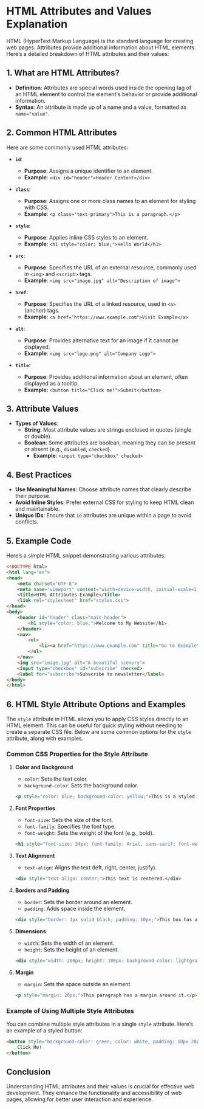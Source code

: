# HTML Attributes and Values Explanation

HTML (HyperText Markup Language) is the standard language for creating web pages. Attributes provide additional information about HTML elements. Here’s a detailed breakdown of HTML attributes and their values:

## 1. What are HTML Attributes?
- **Definition**: Attributes are special words used inside the opening tag of an HTML element to control the element's behavior or provide additional information.
- **Syntax**: An attribute is made up of a name and a value, formatted as `name="value"`.

## 2. Common HTML Attributes
Here are some commonly used HTML attributes:

- **`id`**: 
  - **Purpose**: Assigns a unique identifier to an element.
  - **Example**: `<div id="header">Header Content</div>`

- **`class`**: 
  - **Purpose**: Assigns one or more class names to an element for styling with CSS.
  - **Example**: `<p class="text-primary">This is a paragraph.</p>`

- **`style`**: 
  - **Purpose**: Applies inline CSS styles to an element.
  - **Example**: `<h1 style="color: blue;">Hello World</h1>`

- **`src`**: 
  - **Purpose**: Specifies the URL of an external resource, commonly used in `<img>` and `<script>` tags.
  - **Example**: `<img src="image.jpg" alt="Description of image">`

- **`href`**: 
  - **Purpose**: Specifies the URL of a linked resource, used in `<a>` (anchor) tags.
  - **Example**: `<a href="https://www.example.com">Visit Example</a>`

- **`alt`**: 
  - **Purpose**: Provides alternative text for an image if it cannot be displayed.
  - **Example**: `<img src="logo.png" alt="Company Logo">`

- **`title`**: 
  - **Purpose**: Provides additional information about an element, often displayed as a tooltip.
  - **Example**: `<button title="Click me!">Submit</button>`

## 3. Attribute Values
- **Types of Values**:
  - **String**: Most attribute values are strings enclosed in quotes (single or double).
  - **Boolean**: Some attributes are boolean, meaning they can be present or absent (e.g., `disabled`, `checked`).
    - **Example**: `<input type="checkbox" checked>`

## 4. Best Practices
- **Use Meaningful Names**: Choose attribute names that clearly describe their purpose.
- **Avoid Inline Styles**: Prefer external CSS for styling to keep HTML clean and maintainable.
- **Unique IDs**: Ensure that `id` attributes are unique within a page to avoid conflicts.

## 5. Example Code
Here’s a simple HTML snippet demonstrating various attributes:

```html
<!DOCTYPE html>
<html lang="en">
<head>
    <meta charset="UTF-8">
    <meta name="viewport" content="width=device-width, initial-scale=1.0">
    <title>HTML Attributes Example</title>
    <link rel="stylesheet" href="styles.css">
</head>
<body>
    <header id="header" class="main-header">
        <h1 style="color: blue;">Welcome to My Website</h1>
    </header>
    <nav>
        <ul>
            <li><a href="https://www.example.com" title="Go to Example">Example</a></li>
        </ul>
    </nav>
    <img src="image.jpg" alt="A beautiful scenery">
    <input type="checkbox" id="subscribe" checked>
    <label for="subscribe">Subscribe to newsletter</label>
</body>
</html>
```

## 6. HTML Style Attribute Options and Examples

The `style` attribute in HTML allows you to apply CSS styles directly to an HTML element. This can be useful for quick styling without needing to create a separate CSS file. Below are some common options for the `style` attribute, along with examples.

### Common CSS Properties for the Style Attribute

1. **Color and Background**
   - `color`: Sets the text color.
   - `background-color`: Sets the background color.

   ```html
   <p style="color: blue; background-color: yellow;">This is a styled paragraph.</p>
   ```

2. **Font Properties**
   - `font-size`: Sets the size of the font.
   - `font-family`: Specifies the font type.
   - `font-weight`: Sets the weight of the font (e.g., bold).

   ```html
   <h1 style="font-size: 24px; font-family: Arial, sans-serif; font-weight: bold;">Styled Heading</h1>
   ```

3. **Text Alignment**
   - `text-align`: Aligns the text (left, right, center, justify).

   ```html
   <div style="text-align: center;">This text is centered.</div>
   ```

4. **Borders and Padding**
   - `border`: Sets the border around an element.
   - `padding`: Adds space inside the element.

   ```html
   <div style="border: 1px solid black; padding: 10px;">This box has a border and padding.</div>
   ```

5. **Dimensions**
   - `width`: Sets the width of an element.
   - `height`: Sets the height of an element.

   ```html
   <div style="width: 200px; height: 100px; background-color: lightgray;">This box has specific dimensions.</div>
   ```

6. **Margin**
   - `margin`: Sets the space outside an element.

   ```html
   <p style="margin: 20px;">This paragraph has a margin around it.</p>
   ```

### Example of Using Multiple Style Attributes

You can combine multiple style attributes in a single `style` attribute. Here’s an example of a styled button:

```html
<button style="background-color: green; color: white; padding: 10px 20px; border: none; border-radius: 5px;">
    Click Me!
</button>
```

## Conclusion

Understanding HTML attributes and their values is crucial for effective web development. They enhance the functionality and accessibility of web pages, allowing for better user interaction and experience.

